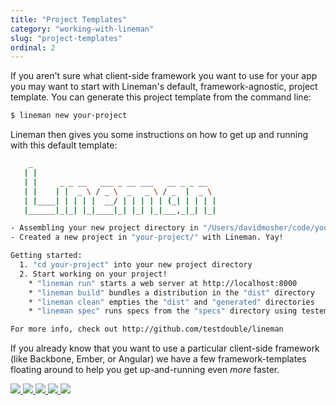 ```yaml
---
title: "Project Templates"
category: "working-with-lineman"
slug: "project-templates"
ordinal: 2
---
```


If you aren't sure what client-side framework you want to use for your app you may want to start with Lineman's default, framework-agnostic, project template. You can generate this project template from the command line:

```bash
$ lineman new your-project
```

Lineman then gives you some instructions on how to get up and running with this default template:

```bash
    _
   | |
   | |     _ _ __   ___ _ __ ___   __ _ _ __
   | |    | |  _ \ / _ \  _   _ \ / _  |  _ \
   | |____| | | | |  __/ | | | | | (_| | | | |
   |______|_|_| |_|____|_| |_| |_|___,_|_| |_|

- Assembling your new project directory in "/Users/davidmosher/code/your-project"
- Created a new project in "your-project/" with Lineman. Yay!

Getting started:
  1. "cd your-project" into your new project directory
  2. Start working on your project!
    * "lineman run" starts a web server at http://localhost:8000
    * "lineman build" bundles a distribution in the "dist" directory
    * "lineman clean" empties the "dist" and "generated" directories
    * "lineman spec" runs specs from the "specs" directory using testem

For more info, check out http://github.com/testdouble/lineman
```

If you already know that you want to use a particular client-side framework (like Backbone, Ember, or Angular) we have a few framework-templates floating around to help you get up-and-running even _more_ faster.

<a class="framework-logo" href="https://github.com/davemo/lineman-backbone-template" title="Lineman Backbone Template">
  <img src="/img/backbone-logo.png" />
</a>
<a class="framework-logo" href="https://github.com/davemo/lineman-angular-template" title="Lineman Angular Template">
  <img src="/img/angular-logo.png" />
</a>
<a class="framework-logo" href="https://github.com/searls/lineman-ember-template" title="Lineman Ember Template">
  <img src="/img/ember-logo.png" />
</a>
<a class="framework-logo" href="https://github.com/testdouble/lineman-lib-template" title="Lineman Lib Template">
  <img src="/img/js-lib-logo.png" />
</a>
<a class="framework-logo" href="https://github.com/testdouble/lineman-blog" title="Lineman Blog Template">
  <img src="/img/blog-logo.png" />
</a>
